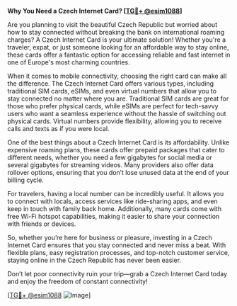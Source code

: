 **Why You Need a Czech Internet Card? [[TG💪+ @esim1088](https://t.me/s/esim1088)]**

Are you planning to visit the beautiful Czech Republic but worried about how to stay connected without breaking the bank on international roaming charges? A Czech Internet Card is your ultimate solution! Whether you're a traveler, expat, or just someone looking for an affordable way to stay online, these cards offer a fantastic option for accessing reliable and fast internet in one of Europe's most charming countries.

When it comes to mobile connectivity, choosing the right card can make all the difference. The Czech Internet Card offers various types, including traditional SIM cards, eSIMs, and even virtual numbers that allow you to stay connected no matter where you are. Traditional SIM cards are great for those who prefer physical cards, while eSIMs are perfect for tech-savvy users who want a seamless experience without the hassle of switching out physical cards. Virtual numbers provide flexibility, allowing you to receive calls and texts as if you were local.

One of the best things about a Czech Internet Card is its affordability. Unlike expensive roaming plans, these cards offer prepaid packages that cater to different needs, whether you need a few gigabytes for social media or several gigabytes for streaming videos. Many providers also offer data rollover options, ensuring that you don’t lose unused data at the end of your billing cycle.

For travelers, having a local number can be incredibly useful. It allows you to connect with locals, access services like ride-sharing apps, and even keep in touch with family back home. Additionally, many cards come with free Wi-Fi hotspot capabilities, making it easier to share your connection with friends or devices.

So, whether you’re here for business or pleasure, investing in a Czech Internet Card ensures that you stay connected and never miss a beat. With flexible plans, easy registration processes, and top-notch customer service, staying online in the Czech Republic has never been easier. 

Don’t let poor connectivity ruin your trip—grab a Czech Internet Card today and enjoy the freedom of constant connectivity! 

[[TG💪+ @esim1088](https://t.me/s/esim1088) ![Image](https://i.postimg.cc/Y0z9fWf4/image.png)]